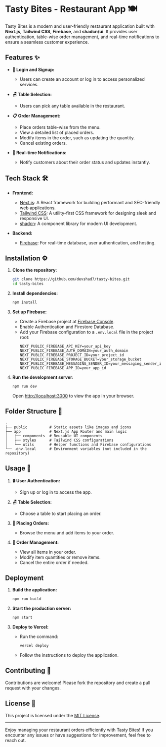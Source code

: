 # Tasty Bites - Restaurant App 🍽️

Tasty Bites is a modern and user-friendly restaurant application built with **Next.js**, **Tailwind CSS**, **Firebase**, and **shadcn/ui**. It provides user authentication, table-wise order management, and real-time notifications to ensure a seamless customer experience.

## Features ✨

- **🔑 Login and Signup:**

  - Users can create an account or log in to access personalized services.

- **🪑 Table Selection:**

  - Users can pick any table available in the restaurant.

- **📋 Order Management:**

  - Place orders table-wise from the menu.
  - View a detailed list of placed orders.
  - Modify items in the order, such as updating the quantity.
  - Cancel existing orders.

- **📲 Real-time Notifications:**

  - Notify customers about their order status and updates instantly.

## Tech Stack 🛠️

- **Frontend:**

  - [Next.js](https://nextjs.org/): A React framework for building performant and SEO-friendly web applications.
  - [Tailwind CSS](https://tailwindcss.com/): A utility-first CSS framework for designing sleek and responsive UI.
  - [shadcn](https://shadcn.dev/): A component library for modern UI development.

- **Backend:**

  - [Firebase](https://firebase.google.com/): For real-time database, user authentication, and hosting.

## Installation ⚙️

1. **Clone the repository:**

   ```bash
   git clone https://github.com/devshad7/tasty-bites.git
   cd tasty-bites
   ```

2. **Install dependencies:**

   ```bash
   npm install
   ```

3. **Set up Firebase:**

   - Create a Firebase project at [Firebase Console](https://console.firebase.google.com/).
   - Enable Authentication and Firestore Database.
   - Add your Firebase configuration to a `.env.local` file in the project root:
     ```env
     NEXT_PUBLIC_FIREBASE_API_KEY=your_api_key
     NEXT_PUBLIC_FIREBASE_AUTH_DOMAIN=your_auth_domain
     NEXT_PUBLIC_FIREBASE_PROJECT_ID=your_project_id
     NEXT_PUBLIC_FIREBASE_STORAGE_BUCKET=your_storage_bucket
     NEXT_PUBLIC_FIREBASE_MESSAGING_SENDER_ID=your_messaging_sender_id
     NEXT_PUBLIC_FIREBASE_APP_ID=your_app_id
     ```

4. **Run the development server:**

   ```bash
   npm run dev
   ```

   Open [http://localhost:3000](http://localhost:3000) to view the app in your browser.

## Folder Structure 📂

```
.
├── public          # Static assets like images and icons
├── app             # Next.js App Router and main logic
│   ├── components  # Reusable UI components
│   ├── styles      # Tailwind CSS configurations
│   └── utils       # Helper functions and Firebase configurations
└── .env.local      # Environment variables (not included in the repository)
```

## Usage 🚀

1. **🔒 User Authentication:**

   - Sign up or log in to access the app.

2. **🪑 Table Selection:**

   - Choose a table to start placing an order.

3. **🍔 Placing Orders:**

   - Browse the menu and add items to your order.

4. **🔄 Order Management:**

   - View all items in your order.
   - Modify item quantities or remove items.
   - Cancel the entire order if needed.

## Deployment

1. **Build the application:**

   ```bash
   npm run build
   ```

2. **Start the production server:**

   ```bash
   npm start
   ```

3. **Deploy to Vercel:**

   - Run the command:
     ```bash
     vercel deploy
     ```
   - Follow the instructions to deploy the application.

## Contributing 🤝

Contributions are welcome! Please fork the repository and create a pull request with your changes.

## License 📜

This project is licensed under the [MIT License](LICENSE).

---

Enjoy managing your restaurant orders efficiently with Tasty Bites! If you encounter any issues or have suggestions for improvement, feel free to reach out.

